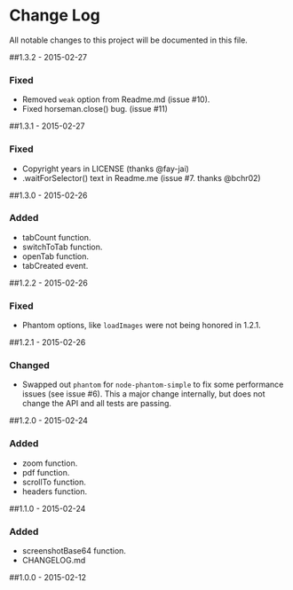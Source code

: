 # Change Log
All notable changes to this project will be documented in this file.

##1.3.2 - 2015-02-27
### Fixed
- Removed `weak` option from Readme.md (issue #10).
- Fixed horseman.close() bug. (issue #11)

##1.3.1 - 2015-02-27
### Fixed
- Copyright years in LICENSE (thanks @fay-jai)
- .waitForSelector() text in Readme.me (issue #7. thanks @bchr02)

##1.3.0 - 2015-02-26
### Added
- tabCount function.
- switchToTab function.
- openTab function.
- tabCreated event.

##1.2.2 - 2015-02-26
### Fixed
- Phantom options, like `loadImages` were not being honored in 1.2.1.

##1.2.1 - 2015-02-26
### Changed
- Swapped out `phantom` for `node-phantom-simple` to fix some performance issues (see issue #6).  This a major change internally, but does not change the API and all tests are passing.

##1.2.0 - 2015-02-24
### Added
- zoom function.
- pdf function.
- scrollTo function.
- headers function.

##1.1.0 - 2015-02-24
### Added
- screenshotBase64 function.
- CHANGELOG.md

##1.0.0 - 2015-02-12
